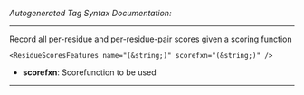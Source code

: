 _Autogenerated Tag Syntax Documentation:_

---
Record all per-residue and per-residue-pair scores given a scoring function

```
<ResidueScoresFeatures name="(&string;)" scorefxn="(&string;)" />
```

-   **scorefxn**: Scorefunction to be used

---
